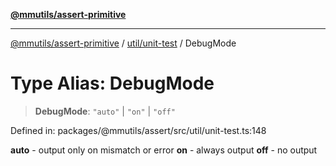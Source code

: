 [**@mmutils/assert-primitive**](../../../README.md)

***

[@mmutils/assert-primitive](../../../modules.md) / [util/unit-test](../README.md) / DebugMode

# Type Alias: DebugMode

> **DebugMode**: `"auto"` \| `"on"` \| `"off"`

Defined in: packages/@mmutils/assert/src/util/unit-test.ts:148

__auto__ - output only on mismatch or error
__on__ - always output
__off__ - no output
